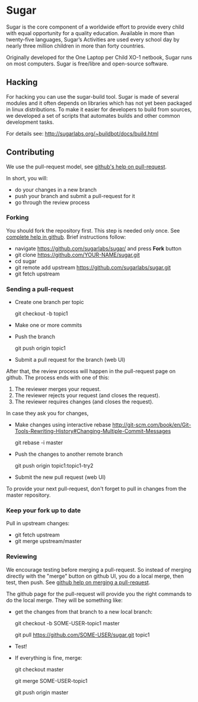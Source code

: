 Sugar
=====

Sugar is the core component of a worldwide effort to provide every
child with equal opportunity for a quality education. Available in
more than twenty-five languages, Sugar’s Activities are used every
school day by nearly three million children in more than forty
countries.

Originally developed for the One Laptop per Child XO-1 netbook, Sugar
runs on most computers. Sugar is free/libre and open-source software.

Hacking
-------

For hacking you can use the sugar-build tool. Sugar is made of several modules and it often depends on libraries which has not yet been packaged in linux distributions. To make it easier for developers to build from sources, we developed a set of scripts that automates builds and other common development tasks. 

For details see: http://sugarlabs.org/~buildbot/docs/build.html

Contributing
------------

We use the pull-request model, see [github's help on
pull-request](https://help.github.com/articles/using-pull-requests).

In short, you will:

* do your changes in a new branch
* push your branch and submit a pull-request for it
* go through the review process

### Forking

You should fork the repository first.  This step is needed only once.
See [complete help in
github](https://help.github.com/articles/fork-a-repo).  Brief
instructions follow:

* navigate <https://github.com/sugarlabs/sugar/> and press **Fork** button
* git clone https://github.com/YOUR-NAME/sugar.git
* cd sugar
* git remote add upstream https://github.com/sugarlabs/sugar.git
* git fetch upstream

### Sending a pull-request

* Create one branch per topic

  git checkout -b topic1

* Make one or more commits
* Push the branch

  git push origin topic1

* Submit a pull request for the branch (web UI)

After that, the review process will happen in the pull-request page on
github.  The process ends with one of this:

1. The reviewer merges your request.
2. The reviewer rejects your request (and closes the request).
3. The reviewer requires changes (and closes the request).

In case they ask you for changes,

* Make changes using interactive rebase
<http://git-scm.com/book/en/Git-Tools-Rewriting-History#Changing-Multiple-Commit-Messages>

  git rebase -i master

* Push the changes to another remote branch

  git push origin topic1:topic1-try2

* Submit the new pull request (web UI)

To provide your next pull-request, don't forget to pull in changes
from the master repository.

### Keep your fork up to date

Pull in upstream changes:

* git fetch upstream
* git merge upstream/master

### Reviewing

We encourage testing before merging a pull-request.  So instead of
merging directly with the "merge" button on github UI, you do a local
merge, then test, then push.  See [github help on merging a
pull-request](https://help.github.com/articles/merging-a-pull-request).

The github page for the pull-request will provide you the right
commands to do the local merge.  They will be something like:

* get the changes from that branch to a new local branch:

  git checkout -b SOME-USER-topic1 master

  git pull https://github.com/SOME-USER/sugar.git topic1

* Test!

* If everything is fine, merge:

  git checkout master

  git merge SOME-USER-topic1

  git push origin master
